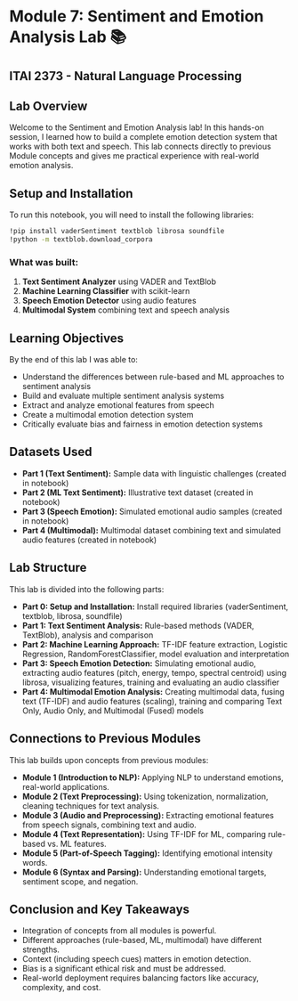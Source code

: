 
# Module 7: Sentiment and Emotion Analysis Lab 📚 

## ITAI 2373 - Natural Language Processing

## Lab Overview

Welcome to the Sentiment and Emotion Analysis lab! In this hands-on session, I learned how to build a complete emotion detection system that works with both text and speech. This lab connects directly to previous Module concepts and gives me practical experience with real-world emotion analysis.

## Setup and Installation

To run this notebook, you will need to install the following libraries:
```bash
!pip install vaderSentiment textblob librosa soundfile
!python -m textblob.download_corpora
```

### What was built:

1.  **Text Sentiment Analyzer** using VADER and TextBlob
2.  **Machine Learning Classifier** with scikit-learn
3.  **Speech Emotion Detector** using audio features
4.  **Multimodal System** combining text and speech analysis

## Learning Objectives

By the end of this lab I was able to:

-   Understand the differences between rule-based and ML approaches to sentiment analysis
-   Build and evaluate multiple sentiment analysis systems
-   Extract and analyze emotional features from speech
-   Create a multimodal emotion detection system
-   Critically evaluate bias and fairness in emotion detection systems

## Datasets Used

*   **Part 1 (Text Sentiment):** Sample data with linguistic challenges (created in notebook)
*   **Part 2 (ML Text Sentiment):** Illustrative text dataset (created in notebook)
*   **Part 3 (Speech Emotion):** Simulated emotional audio samples (created in notebook)
*   **Part 4 (Multimodal):** Multimodal dataset combining text and simulated audio features (created in notebook)

## Lab Structure

This lab is divided into the following parts:

*   **Part 0: Setup and Installation:** Install required libraries (vaderSentiment, textblob, librosa, soundfile)
*   **Part 1: Text Sentiment Analysis:** Rule-based methods (VADER, TextBlob), analysis and comparison
*   **Part 2: Machine Learning Approach:** TF-IDF feature extraction, Logistic Regression, RandomForestClassifier, model evaluation and interpretation
*   **Part 3: Speech Emotion Detection:** Simulating emotional audio, extracting audio features (pitch, energy, tempo, spectral centroid) using librosa, visualizing features, training and evaluating an audio classifier
*   **Part 4: Multimodal Emotion Analysis:** Creating multimodal data, fusing text (TF-IDF) and audio features (scaling), training and comparing Text Only, Audio Only, and Multimodal (Fused) models

## Connections to Previous Modules

This lab builds upon concepts from previous modules:

*   **Module 1 (Introduction to NLP):** Applying NLP to understand emotions, real-world applications.
*   **Module 2 (Text Preprocessing):** Using tokenization, normalization, cleaning techniques for text analysis.
*   **Module 3 (Audio and Preprocessing):** Extracting emotional features from speech signals, combining text and audio.
*   **Module 4 (Text Representation):** Using TF-IDF for ML, comparing rule-based vs. ML features.
*   **Module 5 (Part-of-Speech Tagging):** Identifying emotional intensity words.
*   **Module 6 (Syntax and Parsing):** Understanding emotional targets, sentiment scope, and negation.

## Conclusion and Key Takeaways

- Integration of concepts from all modules is powerful.
- Different approaches (rule-based, ML, multimodal) have different strengths.
- Context (including speech cues) matters in emotion detection.
- Bias is a significant ethical risk and must be addressed.
- Real-world deployment requires balancing factors like accuracy, complexity, and cost.
